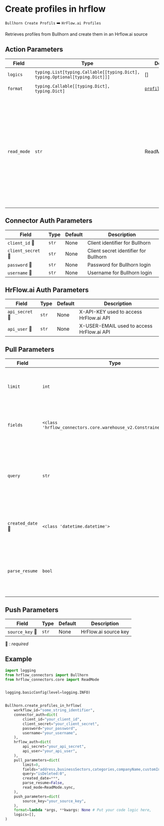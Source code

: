 # Create profiles in hrflow
`Bullhorn Create Profils` :arrow_right: `HrFlow.ai Profiles`

Retrieves profiles from Bullhorn and create them in an Hrflow.ai source



## Action Parameters

| Field | Type | Default | Description |
| ----- | ---- | ------- | ----------- |
| `logics`  | `typing.List[typing.Callable[[typing.Dict], typing.Optional[typing.Dict]]]` | [] | List of logic functions |
| `format`  | `typing.Callable[[typing.Dict], typing.Dict]` | [`profile_format`](../connector.py#L275) | Formatting function |
| `read_mode`  | `str` | ReadMode.sync | If 'incremental' then `read_from` of the last run is given to Origin Warehouse during read. **The actual behavior depends on implementation of read**. In 'sync' mode `read_from` is neither fetched nor given to Origin Warehouse during read. |

## Connector Auth Parameters

| Field | Type | Default | Description |
| ----- | ---- | ------- | ----------- |
| `client_id` :red_circle: | `str` | None | Client identifier for Bullhorn |
| `client_secret` :red_circle: | `str` | None | Client secret identifier for Bullhorn |
| `password` :red_circle: | `str` | None | Password for Bullhorn login |
| `username` :red_circle: | `str` | None | Username for Bullhorn login |

## HrFlow.ai Auth Parameters

| Field | Type | Default | Description |
| ----- | ---- | ------- | ----------- |
| `api_secret` :red_circle: | `str` | None | X-API-KEY used to access HrFlow.ai API |
| `api_user` :red_circle: | `str` | None | X-USER-EMAIL used to access HrFlow.ai API |

## Pull Parameters

| Field | Type | Default | Description |
| ----- | ---- | ------- | ----------- |
| `limit`  | `int` | None | Number of items to pull, ignored if not provided. |
| `fields`  | `<class 'hrflow_connectors.core.warehouse_v2.ConstrainedStrValue'>` | address,businessSectors,categories,companyName,customInt4,customInt5,customInt6,customText1,customText10,customText11,customText12,customText13,customText14,customText15,customText16,customText18,customText23,customText24,customText25,customText4,customText5,customText6,customText9,dateAdded,dateAvailable,dateAvailableEnd,dateLastModified,dateOfBirth,dayRate,dayRateLow,degreeList,desiredLocations,description,disability,educations,email,email2,employmentPreference,ethnicity,experience,firstName,id,lastName,mobile,name,namePrefix,occupation,owner,phone,primarySkills,secondaryOwners,secondarySkills,salary,salaryLow,skillSet,source,specialties,status,userDateAdded,veteran,willRelocate,workHistories,workPhone | List of profile fields to be retrieved from Bullhorn |
| `query`  | `str` | isDeleted:0 | This query will restrict the results retrieved from Bullhorn based on the specified conditions |
| `created_date` :red_circle: | `<class 'datetime.datetime'>` | None | The creation date from which you want to pull profiles |
| `parse_resume`  | `bool` | False | If True, resumes will be retrieved and parsed along with the profile data |

## Push Parameters

| Field | Type | Default | Description |
| ----- | ---- | ------- | ----------- |
| `source_key` :red_circle: | `str` | None | HrFlow.ai source key |

:red_circle: : *required*

## Example

```python
import logging
from hrflow_connectors import Bullhorn
from hrflow_connectors.core import ReadMode


logging.basicConfig(level=logging.INFO)


Bullhorn.create_profiles_in_hrflow(
    workflow_id="some_string_identifier",
    connector_auth=dict(
        client_id="your_client_id",
        client_secret="your_client_secret",
        password="your_password",
        username="your_username",
    ),
    hrflow_auth=dict(
        api_secret="your_api_secret",
        api_user="your_api_user",
    ),
    pull_parameters=dict(
        limit=0,
        fields="address,businessSectors,categories,companyName,customInt4,customInt5,customInt6,customText1,customText10,customText11,customText12,customText13,customText14,customText15,customText16,customText18,customText23,customText24,customText25,customText4,customText5,customText6,customText9,dateAdded,dateAvailable,dateAvailableEnd,dateLastModified,dateOfBirth,dayRate,dayRateLow,degreeList,desiredLocations,description,disability,educations,email,email2,employmentPreference,ethnicity,experience,firstName,id,lastName,mobile,name,namePrefix,occupation,owner,phone,primarySkills,secondaryOwners,secondarySkills,salary,salaryLow,skillSet,source,specialties,status,userDateAdded,veteran,willRelocate,workHistories,workPhone",
        query="isDeleted:0",
        created_date=***,
        parse_resume=False,
        read_mode=ReadMode.sync,
    ),
    push_parameters=dict(
        source_key="your_source_key",
    ),
    format=lambda *args, **kwargs: None # Put your code logic here,
    logics=[],
)
```